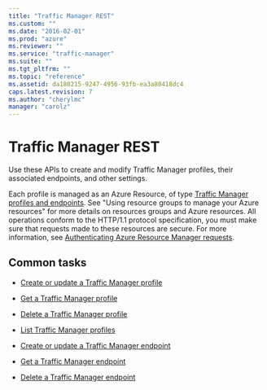 ```yaml
---
title: "Traffic Manager REST"
ms.custom: ""
ms.date: "2016-02-01"
ms.prod: "azure"
ms.reviewer: ""
ms.service: "traffic-manager"
ms.suite: ""
ms.tgt_pltfrm: ""
ms.topic: "reference"
ms.assetid: da180215-9247-4956-93fb-ea3a80418dc4
caps.latest.revision: 7
ms.author: "cherylmc"
manager: "carolz"
---
```

# Traffic Manager REST
Use these APIs to create and modify Traffic Manager profiles, their associated endpoints, and other settings.  
  
 Each profile is managed as an Azure Resource, of type [Traffic Manager profiles and endpoints](traffic-manager-profiles-and-endpoints.md). See "Using resource groups to manage your Azure resources" for more details on resources groups and Azure resources. All operations conform to the HTTP/1.1 protocol specification, you must make sure that requests made to these resources are secure. For more information, see [Authenticating Azure Resource Manager requests](../../index.md).  
  
## Common tasks  
  
-   [Create or update a Traffic Manager profile](create-or-update-a-traffic-manager-profile.md)  
  
-   [Get a Traffic Manager profile](get-a-traffic-manager-profile.md)  
  
-   [Delete a Traffic Manager profile](delete-a-traffic-manager-profile.md)  
  
-   [List Traffic Manager profiles](list-traffic-manager-profiles.md)  
  
-   [Create or update a Traffic Manager endpoint](create-or-update-a-traffic-manager-endpoint.md)  
  
-   [Get a Traffic Manager endpoint](get-a-traffic-manager-endpoint.md)  
  
-   [Delete a Traffic Manager endpoint](delete-a-traffic-manager-endpoint.md)
